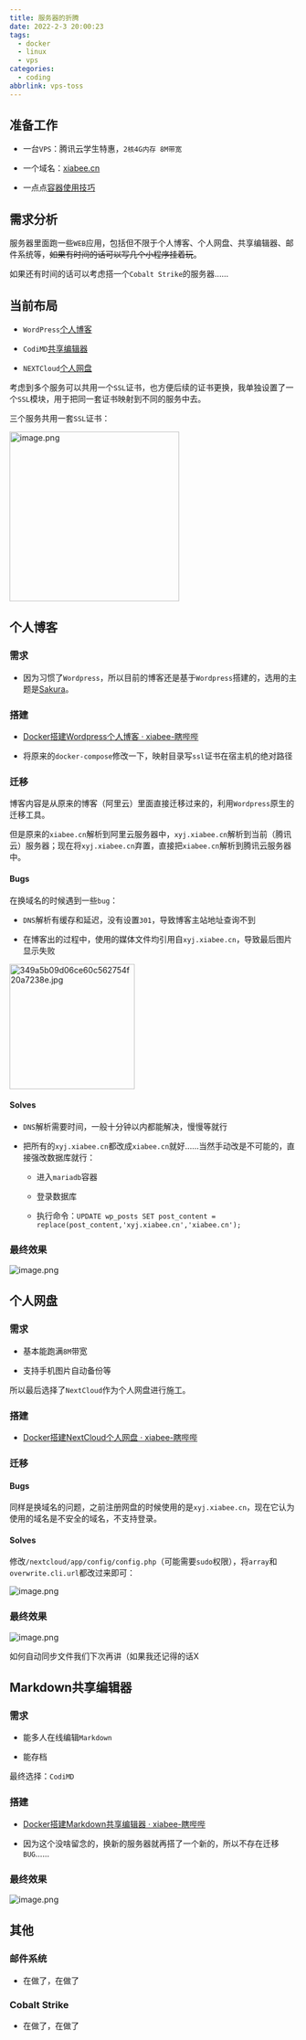 ```yaml
---
title: 服务器的折腾
date: 2022-2-3 20:00:23
tags:
  - docker
  - linux
  - vps
categories:
  - coding
abbrlink: vps-toss
---
```


## 准备工作

* 一台`VPS`：腾讯云学生特惠，`2核4G内存 8M带宽`

* 一个域名：[xiabee.cn](https://xiabee.cn)

* 一点点[容器使用技巧](https://blog.xiabee.cn/posts/docker-commands/)

## 需求分析

服务器里面跑一些`WEB`应用，包括但不限于个人博客、个人网盘、共享编辑器、邮件系统等，~~如果有时间的话可以写几个小程序挂着玩~~。

如果还有时间的话可以考虑搭一个`Cobalt Strike`的服务器......

## 当前布局

* `WordPress`[个人博客](https://xiabee.cn)

* `CodiMD`[共享编辑器](https://xiabee.cn:3000)

* `NEXTCloud`[个人网盘](https://xiabee.cn:5000)

考虑到多个服务可以共用一个`SSL`证书，也方便后续的证书更换，我单独设置了一个`SSL`模块，用于把同一套证书映射到不同的服务中去。

三个服务共用一套`SSL`证书：

<img title="" src="https://s3.xiabee.cn/pic/weibo-backup/0084b03xgy1gz0m257numj30cc0jswir.jpg" alt="image.png" data-align="center" width="297">

## 个人博客

### 需求

* 因为习惯了`Wordpress`，所以目前的博客还是基于`Wordpress`搭建的，选用的主题是[Sakura](https://github.com/mashirozx/Sakura)。

### 搭建

* [Docker搭建Wordpress个人博客 · xiabee-瞎哔哔](https://blog.xiabee.cn/posts/wordpress-docker/)

* 将原来的`docker-compose`修改一下，映射目录写`ssl`证书在宿主机的绝对路径

### 迁移

博客内容是从原来的博客（阿里云）里面直接迁移过来的，利用`Wordpress`原生的迁移工具。

但是原来的`xiabee.cn`解析到阿里云服务器中，`xyj.xiabee.cn`解析到当前（腾讯云）服务器；现在将`xyj.xiabee.cn`弃置，直接把`xiabee.cn`解析到腾讯云服务器中。

#### Bugs

在换域名的时候遇到一些`bug`：

* `DNS`解析有缓存和延迟，没有设置`301`，导致博客主站地址查询不到

* 在博客出的过程中，使用的媒体文件均引用自`xyj.xiabee.cn`，导致最后图片显示失败

<img title="" src="https://s3.xiabee.cn/pic/weibo-backup/0084b03xgy1gz0mdttyn4j30u01shdia.jpg" alt="349a5b09d06ce60c562754f20a7238e.jpg" data-align="center" width="219">

#### Solves

* `DNS`解析需要时间，一般十分钟以内都能解决，慢慢等就行

* 把所有的`xyj.xiabee.cn`都改成`xiabee.cn`就好......当然手动改是不可能的，直接强改数据库就行：
  
  * 进入`mariadb`容器
  
  * 登录数据库
  
  * 执行命令：`UPDATE wp_posts SET post_content = replace(post_content,'xyj.xiabee.cn','xiabee.cn');`

### 最终效果

<img title="" src="https://s3.xiabee.cn/pic/weibo-backup/0084b03xgy1gz0mmm098ej31hc0sv7jr.jpg" alt="image.png" data-align="center">

## 个人网盘

### 需求

* 基本能跑满`8M`带宽

* 支持手机图片自动备份等

所以最后选择了`NextCloud`作为个人网盘进行施工。

### 搭建

* [Docker搭建NextCloud个人网盘 · xiabee-瞎哔哔](https://blog.xiabee.cn/posts/nextcloud-docker/)

### 迁移

#### Bugs

同样是换域名的问题，之前注册网盘的时候使用的是`xyj.xiabee.cn`，现在它认为使用的域名是不安全的域名，不支持登录。

#### Solves

修改`/nextcloud/app/config/config.php`（可能需要`sudo`权限），将`array`和`overwrite.cli.url`都改过来即可：

<img src="https://s3.xiabee.cn/pic/weibo-backup/0084b03xgy1gz0mrv7xtcj30ig0efgqn.jpg" title="" alt="image.png" data-align="center">

### 最终效果

<img src="https://s3.xiabee.cn/pic/weibo-backup/0084b03xgy1gz0mtyc0bnj31hc0p2gt6.jpg" title="" alt="image.png" data-align="center">

如何自动同步文件我们下次再讲（如果我还记得的话X

## Markdown共享编辑器

### 需求

* 能多人在线编辑`Markdown`

* 能存档

最终选择：`CodiMD`

### 搭建

* [Docker搭建Markdown共享编辑器 · xiabee-瞎哔哔](https://blog.xiabee.cn/posts/markdown-docker/)

* 因为这个没啥留念的，换新的服务器就再搭了一个新的，所以不存在迁移`BUG`......

### 最终效果

![image.png](https://s3.xiabee.cn/pic/weibo-backup/0084b03xgy1gz0mzihtjij31hc0p2gu8.jpg)

## 其他

### 邮件系统

* 在做了，在做了

### Cobalt Strike

* 在做了，在做了
